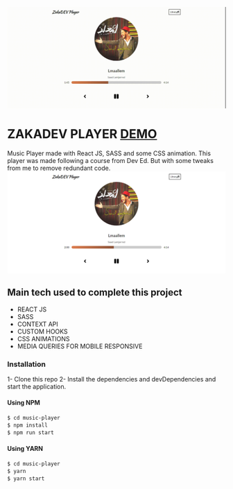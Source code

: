 [![Image of ZAKA DEV PLAYER](https://raw.githubusercontent.com/zakasalaheddine/music-player/main/public/3.gif)](https://zakasalaheddine.github.io/music-player/)

# ZAKADEV PLAYER [DEMO](https://zakasalaheddine.github.io/music-player/)

Music Player made with React JS, SASS and some CSS animation. This player was made following a course from Dev Ed. But with some tweaks from me to remove redundant code.
[![Image of ZAKA DEV PLAYER](https://raw.githubusercontent.com/zakasalaheddine/music-player/main/public/1.png)](https://zakasalaheddine.github.io/music-player/)


## Main tech used to complete this project
- REACT JS
- SASS
- CONTEXT API
- CUSTOM HOOKS
- CSS ANIMATIONS
- MEDIA QUERIES FOR MOBILE RESPONSIVE


### Installation
1- Clone this repo
2- Install the dependencies and devDependencies and start the application.

#### Using NPM
```sh
$ cd music-player
$ npm install
$ npm run start
```

#### Using YARN
```sh
$ cd music-player
$ yarn
$ yarn start
```

